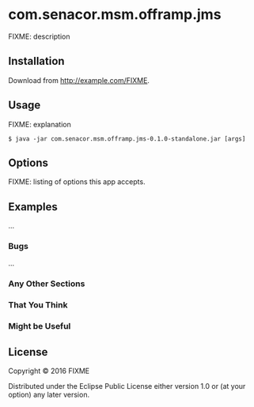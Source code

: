# com.senacor.msm.offramp.jms

FIXME: description

## Installation

Download from http://example.com/FIXME.

## Usage

FIXME: explanation

    $ java -jar com.senacor.msm.offramp.jms-0.1.0-standalone.jar [args]

## Options

FIXME: listing of options this app accepts.

## Examples

...

### Bugs

...

### Any Other Sections
### That You Think
### Might be Useful

## License

Copyright © 2016 FIXME

Distributed under the Eclipse Public License either version 1.0 or (at
your option) any later version.
